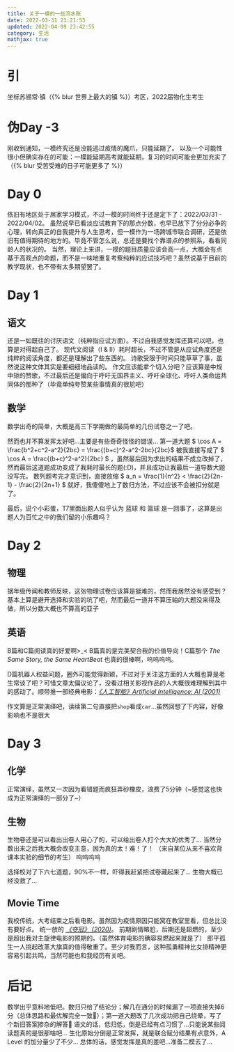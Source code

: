 ```yaml
---
title: 关于一模的一些流水账
date: 2022-03-31 23:21:53
updated: 2022-04-09 23:42:55
category: 生活
mathjax: true
---
```

# 引
坐标苏锡常·镇（{% blur 世界上最大的镇 %}）考区，2022届物化生考生<!-- more -->

# 伪Day -3
刚收到通知，一模终究还是没能逃过疫情的魔爪，只能延期了。
以及一个可能性很小但确实存在的可能：一模能延期高考就能延期，复习的时间可能会更加充实了（{% blur 受苦受难的日子可能更多了 %}）

# Day 0
依旧有地区处于居家学习模式，不过一模的时间终于还是定下了：2022/03/31 - 2022/04/02。
虽然说早已看淡应试教育下的那点分数，也早已放下了分分必争的心理，转向真正的自我提升与人生思考，但一模作为一场跨城市联合调研，还是依旧有值得期待的地方的。毕竟不管怎么说，总还是要找个靠谱点的参照系，看看同龄人的状况的。
当然，理论上来讲，一模的题目质量应该会高一点，大概会有点基于高观点的命题，而不是一味地重复考察纯粹的应试技巧吧？虽然说基于目前的教学现状，也不带有太多期望罢了。

# Day 1
## 语文
还是一如既往的讨厌语文（纯粹指应试方面）。不过自我感觉发挥还算可以吧，也算是对得起自己了。
现代文阅读（Ⅰ & Ⅱ）耗时超长，不过不管是从应试角度还是纯粹的阅读角度，都还是理解出了些东西的。
诗歌受限于时间只能草草了事，虽然说这种文体其实是要细细地品读的。
作文应该能拿个切入分吧？应该算是中规中矩的赞歌，不过最后还是偏向于呼吁无国界主义、呼吁全球化、呼吁人类命运共同体的那种了（毕竟单纯夸赞某些事情真的很尬吧）

## 数学
数学出奇的简单，大概是高三下学期做的最简单的几份试卷之一了吧。

然而也并不算发挥太好吧...主要是有些奇奇怪怪的错误...
第一道大题 $ \cos A = \frac{b^2+c^2-a^2}{2bc} = \frac{(b+c)^2-a^2-2bc}{2bc}$ 被我直接写成了 $ \cos A = \frac{(b+c)^2-a^2}{2bc} $ ，虽然最后因为求出的结果不成立改掉了，然而最后这道题成功变成了我耗时最长的题(:D)，并且成功让我最后一道导数大题没写完。
数列题考完才意识到，直接放缩 $ a_n = \frac{1}{n^2} < \frac{2}{2n-1} - \frac{2}{2n+1} $ 就好，我傻傻地上了数归方法，不过应该不会被扣分就是了。

最后，说个小彩蛋，T7里面出题人似乎认为 蓝球 和 篮球 是一回事了，这算是出题人为百忙之中的我们留的小乐趣吗？

# Day 2
## 物理
据年级传闻和教师反映，这张物理试卷应该算是挺难的，然而我居然没有感受到？基本上算是避开选择和实验的坑了吧，然而最后一道并不算压轴的大题没来得及做，所以分数大概也不算高的亚子

## 英语
B篇和C篇阅读真的好爱啊>_< 
B篇真的是完美契合我的价值导向！C篇那个 *The Same Story, the Same HeartBeat* 也真的很棒啊，呜呜呜呜。  

D篇机器人权益问题，圈外可能觉得新颖，不过对于关注这方面的人大概也算是老生常谈了吧？可惜文章太偏议论了，没看过相关影视作品的人大概很难理解到其中的感动了。顺带推一部经典电影：[*《人工智能》Artificial Intelligence: AI (2001)*](https://movie.douban.com/subject/1302827/)  

作文算是正常演绎吧，读续第二句直接把`shop`看成`car`...虽然回想了下内容，好像影响也不是很大

# Day 3
## 化学
正常演绎，虽然又一次因为看错题而疯狂弄砂橡皮，浪费了5分钟（~感觉这也快成为正常演绎的一部分了~）

## 生物
生物卷还是可以看出出卷人用心了的，可以给出卷人打个大大的优秀了...
当然分数出来之后我大概会改变主意，因为真的太！难！了！
（来自某位从来不喜欢背课本实验的细节的考生）
呜呜呜呜

选择校对了下六七道题，90%不一样，吓得我赶紧把试卷藏起来了...
生物大概已经没救了...

## Movie Time
我校传统，大考结束之后看电影。虽然因为疫情原因只能窝在教室里看，但总比没有要好点。
统一放的 [*《夺冠》 (2020)*](https://movie.douban.com/subject/30128916/)。
前期剧情略尬，后期还是超燃的，至少是超出我对主旋律电影的预期的。（虽然体育电影的确容易燃起来就是了）
郎平孤生一人挑起改革大旗真的值得敬重了。至少对我而言，这种孤勇精神比女排精神更容易引起共鸣，当然可能也和我经历有关吧。

# 后记
数学出乎意料地低吧。数归只给了结论分；解几在通分的时候漏了一项直接失掉6分（总体思路和最优解完全一致🫤）；第一道大题改了几次成功把自己绕晕，写了个新旧答案掺杂的解答🤕
语文的话，低归低，倒是已经有点习惯了...只能说某些阅读题真的是很那啥吧...
生化原始分倒是正常发挥，就是联合赋分结果有点意外，A Level 的加分量少了不少...
总体的话，感觉发挥是真的差吧...准备二模去了...